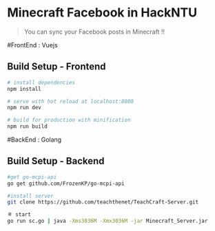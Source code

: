 # Minecraft Facebook in HackNTU

> You can sync your Facebook posts in Minecraft !! 

#FrontEnd : Vuejs

## Build Setup - Frontend

``` bash
# install dependencies
npm install

# serve with hot reload at localhost:8080
npm run dev

# build for production with minification
npm run build
```

#BackEnd : Golang

## Build Setup - Backend

```bash
#get go-mcpi-api
go get github.com/FrozenKP/go-mcpi-api

#install server
git clone https://github.com/teachthenet/TeachCraft-Server.git

＃ start
go run sc.go | java -Xms3036M -Xmx3036M -jar Minecraft_Server.jar
```
